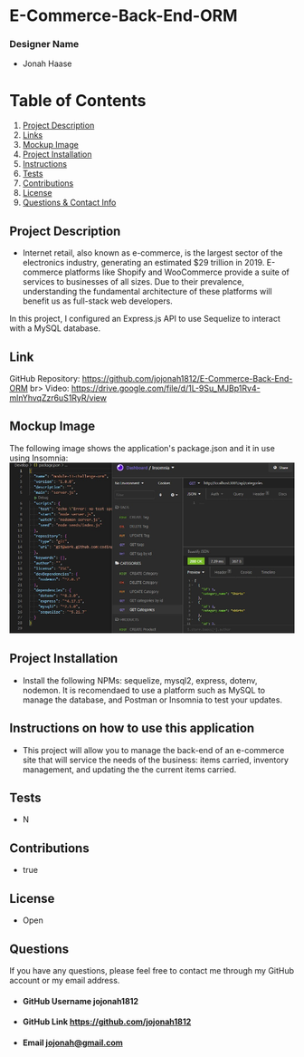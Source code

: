 # E-Commerce-Back-End-ORM

### Designer Name
* Jonah Haase

# Table of Contents
1. [Project Description](#project-description)
2. [Links](#link)
3. [Mockup Image](#mockup-image)
4. [Project Installation](#project-installation)
5. [Instructions](#instructions-on-how-to-use-this-application)
6. [Tests](#tests)
7. [Contributions](#contributions)
8. [License](#license)
9. [Questions & Contact Info](#questions)

## Project Description
* Internet retail, also known as e-commerce, is the largest sector of the electronics industry, generating an estimated $29 trillion in 2019. E-commerce platforms like Shopify and WooCommerce provide a suite of services to businesses of all sizes. Due to their prevalence, understanding the fundamental architecture of these platforms will benefit us as full-stack web developers.

In this project, I configured an Express.js API to use Sequelize to interact with a MySQL database.

## Link
GitHub Repository: https://github.com/jojonah1812/E-Commerce-Back-End-ORM br>
Video: https://drive.google.com/file/d/1L-9Su_MJBp1Rv4-mlnYhvqZzr6uS1RyR/view

## Mockup Image
The following image shows the application's package.json and it in use using Insomnia:
![Package.json and Insomnia.](./Assets/MockupImage.jpg)

## Project Installation
* Install the following NPMs: sequelize, mysql2, express, dotenv, nodemon.  It is recomendaed to use a platform such as MySQL to manage the database, and Postman or Insomnia to test your updates.

## Instructions on how to use this application
* This project will allow you to manage the back-end of an e-commerce site that will service the needs of the business: items carried, inventory management, and updating the the current items carried.

## Tests
* N

## Contributions
* true

## License
* Open

## Questions
If you have any questions, please feel free to contact me through my GitHub account or my email address.
* #### GitHub Username    jojonah1812
* #### GitHub Link    https://github.com/jojonah1812
* #### Email    jojonah@gmail.com

